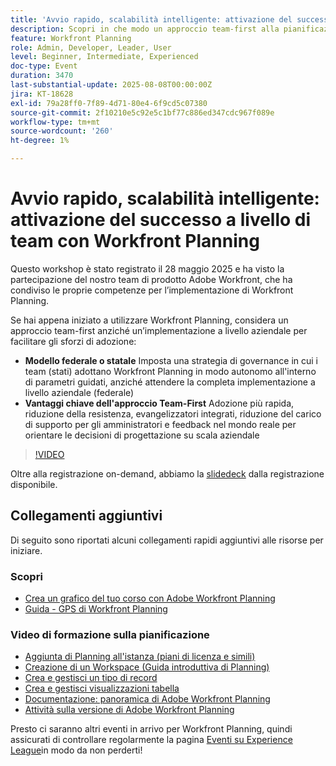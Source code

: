 ```yaml
---
title: 'Avvio rapido, scalabilità intelligente: attivazione del successo a livello di team con Workfront Planning'
description: Scopri in che modo un approccio team-first alla pianificazione di Adobe Workfront accelera l’adozione, riduce la resistenza e crea una base scalabile per il successo a livello aziendale.
feature: Workfront Planning
role: Admin, Developer, Leader, User
level: Beginner, Intermediate, Experienced
doc-type: Event
duration: 3470
last-substantial-update: 2025-08-08T00:00:00Z
jira: KT-18628
exl-id: 79a28ff0-7f89-4d71-80e4-6f9cd5c07380
source-git-commit: 2f10210e5c92e5c1bf77c886ed347cdc967f089e
workflow-type: tm+mt
source-wordcount: '260'
ht-degree: 1%

---
```


# Avvio rapido, scalabilità intelligente: attivazione del successo a livello di team con Workfront Planning

Questo workshop è stato registrato il 28 maggio 2025 e ha visto la partecipazione del nostro team di prodotto Adobe Workfront, che ha condiviso le proprie competenze per l’implementazione di Workfront Planning. 

Se hai appena iniziato a utilizzare Workfront Planning, considera un approccio team-first anziché un’implementazione a livello aziendale per facilitare gli sforzi di adozione: 

* **Modello federale o statale** Imposta una strategia di governance in cui i team (stati) adottano Workfront Planning in modo autonomo all&#39;interno di parametri guidati, anziché attendere la completa implementazione a livello aziendale (federale)  
* **Vantaggi chiave dell&#39;approccio Team-First** Adozione più rapida, riduzione della resistenza, evangelizzatori integrati, riduzione del carico di supporto per gli amministratori e feedback nel mondo reale per orientare le decisioni di progettazione su scala aziendale 

>[!VIDEO](https://video.tv.adobe.com/v/3469964/?learn=on&enablevpops)

Oltre alla registrazione on-demand, abbiamo la [slidedeck](https://workfront-experience.s3.us-west-2.amazonaws.com/Training/Guides/Customer+Success+at+Scale/052825+-+Start+Fast,+Scale+Smart+Activating+Team-Level+Success+with+Workfront+Planning.pdf) dalla registrazione disponibile.

## Collegamenti aggiuntivi

Di seguito sono riportati alcuni collegamenti rapidi aggiuntivi alle risorse per iniziare. 

### Scopri

* [Crea un grafico del tuo corso con Adobe Workfront Planning](https://experienceleaguecommunities.adobe.com/t5/workfront-discussions/event-follow-up-learn-chart-your-course-to-success-with-adobe/td-p/743077)
* [Guida - GPS di Workfront Planning](https://workfront-experience.s3.us-west-2.amazonaws.com/Training/Guides/Customer+Success+at+Scale/Workfront+Planning+Guidebook.pdf)

### Video di formazione sulla pianificazione

* [Aggiunta di Planning all&#39;istanza (piani di licenza e simili)](https://experienceleague.adobe.com/it/docs/workfront-learn/tutorials-workfront/workfront-planning/add-planning-to-your-instance)
* [Creazione di un Workspace (Guida introduttiva di Planning)](https://experienceleague.adobe.com/it/docs/workfront-learn/tutorials-workfront/workfront-planning/create-a-workspace)
* [Crea e gestisci un tipo di record](https://experienceleague.adobe.com/it/docs/workfront-learn/tutorials-workfront/workfront-planning/create-and-manage-a-record-type)
* [Crea e gestisci visualizzazioni tabella](https://experienceleague.adobe.com/it/docs/workfront-learn/tutorials-workfront/workfront-planning/create-and-manage-table-views)
* [Documentazione: panoramica di Adobe Workfront Planning](https://experienceleague.adobe.com/en/docs/workfront/using/adobe-workfront-planning/adobe-workfront-planning-general-information/planning-overview)
* [Attività sulla versione di Adobe Workfront Planning](https://experienceleague.adobe.com/en/docs/workfront/using/product-announcements/product-releases/planning-release-activity/planning-release-activity-article-index)

Presto ci saranno altri eventi in arrivo per Workfront Planning, quindi assicurati di controllare regolarmente la pagina [Eventi su Experience League](https://experienceleague.adobe.com/events/?filters=Workfront)in modo da non perderti!
